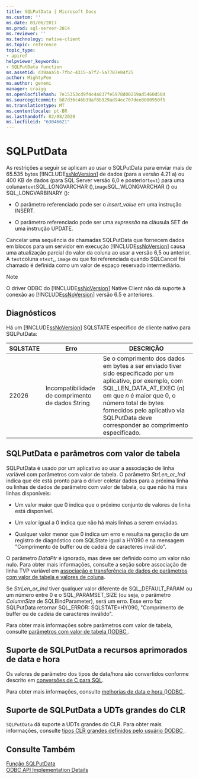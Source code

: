 ```yaml
---
title: SQLPutData | Microsoft Docs
ms.custom: ''
ms.date: 03/06/2017
ms.prod: sql-server-2014
ms.reviewer: ''
ms.technology: native-client
ms.topic: reference
topic_type:
- apiref
helpviewer_keywords:
- SQLPutData function
ms.assetid: d39aaa5b-7fbc-4315-a7f2-5a7787e04f25
author: MightyPen
ms.author: genemi
manager: craigg
ms.openlocfilehash: 7e15353cd9f4c4a837fe5978d00259ad5460d50d
ms.sourcegitcommit: b87d36c46b39af8b929ad94ec707dee8800950f5
ms.translationtype: MT
ms.contentlocale: pt-BR
ms.lasthandoff: 02/08/2020
ms.locfileid: "63046621"
---
```

# <a name="sqlputdata"></a>SQLPutData
  As restrições a seguir se aplicam ao usar o SQLPutData para enviar mais de 65.535 bytes [!INCLUDE[ssNoVersion](../../includes/ssnoversion-md.md)] de dados (para a versão 4.21 a) ou 400 KB de dados (para SQL Server versão 6,0 e posterior`text`) para uma coluna`ntext`SQL_LONGVARCHAR (),`image`SQL_WLONGVARCHAR () ou SQL_LONGVARBINARY ():  
  
-   O parâmetro referenciado pode ser o *insert_value* em uma instrução INSERT.  
  
-   O parâmetro referenciado pode ser uma *expressão* na cláusula SET de uma instrução UPDATE.  
  
 Cancelar uma sequência de chamadas SQLPutData que fornecem dados em blocos para um servidor em execução [!INCLUDE[ssNoVersion](../../includes/ssnoversion-md.md)] causa uma atualização parcial do valor da coluna ao usar a versão 6,5 ou anterior. A `text`coluna `ntext`,, `image` ou que foi referenciada quando SQLCancel foi chamado é definida como um valor de espaço reservado intermediário.  
  
> [!NOTE]  
>  O driver ODBC do [!INCLUDE[ssNoVersion](../../includes/ssnoversion-md.md)] Native Client não dá suporte à conexão ao [!INCLUDE[ssNoVersion](../../includes/ssnoversion-md.md)] versão 6.5 e anteriores.  
  
## <a name="diagnostics"></a>Diagnósticos  
 Há um [!INCLUDE[ssNoVersion](../../includes/ssnoversion-md.md)] SQLSTATE específico de cliente nativo para SQLPutData:  
  
|SQLSTATE|Erro|DESCRIÇÃO|  
|--------------|-----------|-----------------|  
|22026|Incompatibilidade de comprimento de dados String|Se o comprimento dos dados em bytes a ser enviado tiver sido especificado por um aplicativo, por exemplo, com SQL_LEN_DATA_AT_EXEC (*n*) em que *n* é maior que 0, o número total de bytes fornecidos pelo aplicativo via SQLPutData deve corresponder ao comprimento especificado.|  
  
## <a name="sqlputdata-and-table-valued-parameters"></a>SQLPutData e parâmetros com valor de tabela  
 SQLPutData é usado por um aplicativo ao usar a associação de linha variável com parâmetros com valor de tabela. O parâmetro *StrLen_or_Ind* indica que ele está pronto para o driver coletar dados para a próxima linha ou linhas de dados de parâmetro com valor de tabela, ou que não há mais linhas disponíveis:  
  
-   Um valor maior que 0 indica que o próximo conjunto de valores de linha está disponível.  
  
-   Um valor igual a 0 indica que não há mais linhas a serem enviadas.  
  
-   Qualquer valor menor que 0 indica um erro e resulta na geração de um registro de diagnóstico com SQLState igual a HY090 e na mensagem "Comprimento de buffer ou de cadeia de caracteres inválido".  
  
 O parâmetro *DataPtr* é ignorado, mas deve ser definido como um valor não nulo. Para obter mais informações, consulte a seção sobre associação de linha TVP variável em [associação e transferência de dados de parâmetros com valor de tabela e valores de coluna](../native-client-odbc-table-valued-parameters/binding-and-data-transfer-of-table-valued-parameters-and-column-values.md).  
  
 Se *StrLen_or_Ind* tiver qualquer valor diferente de SQL_DEFAULT_PARAM ou um número entre 0 e o SQL_PARAMSET_SIZE (ou seja, o parâmetro *ColumnSize* de SQLBindParameter), será um erro. Esse erro faz SQLPutData retornar SQL_ERROR: SQLSTATE=HY090, "Comprimento de buffer ou de cadeia de caracteres inválido".  
  
 Para obter mais informações sobre parâmetros com valor de tabela, consulte [parâmetros com valor de tabela &#40;&#41;ODBC ](../native-client-odbc-table-valued-parameters/table-valued-parameters-odbc.md).  
  
## <a name="sqlputdata-support-for-enhanced-date-and-time-features"></a>Suporte de SQLPutData a recursos aprimorados de data e hora  
 Os valores de parâmetro dos tipos de data/hora são convertidos conforme descrito em [conversões de C para SQL](../native-client-odbc-date-time/datetime-data-type-conversions-from-c-to-sql.md).  
  
 Para obter mais informações, consulte [melhorias de data e hora &#40;&#41;ODBC ](../native-client-odbc-date-time/date-and-time-improvements-odbc.md).  
  
## <a name="sqlputdata-support-for-large-clr-udts"></a>Suporte de SQLPutData a UDTs grandes do CLR  
 
  `SQLPutData` dá suporte a UDTs grandes do CLR. Para obter mais informações, consulte [tipos CLR grandes definidos pelo usuário &#40;&#41;ODBC ](../native-client/odbc/large-clr-user-defined-types-odbc.md).  
  
## <a name="see-also"></a>Consulte Também  
 [Função SQLPutData](https://go.microsoft.com/fwlink/?LinkId=59365)   
 [ODBC API Implementation Details](odbc-api-implementation-details.md)  
  
  
